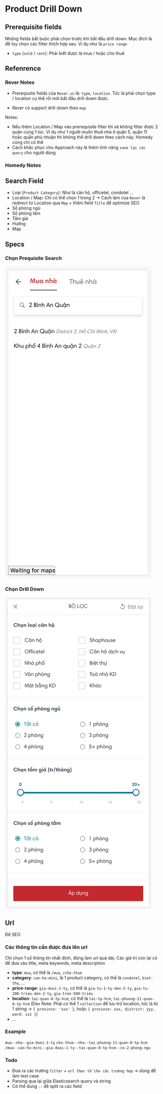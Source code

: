 # Product Drill Down

## Prerequisite fields

Những fields bắt buộc phải chọn trước khi bắt đầu drill down. Mục đích là để tùy chọn các filter thích hợp sau. Ví dụ như là `price range`

- `type` (`sold` / `rent`): Phải biết được là mua / hoặc cho thuê

## Refenrence

### Rever Notes

- Prerequsite fields của `Rever.vn` là: `type`, `location`. Tức là phải chọn type / location cụ thể rồi mới bắt đầu drill down được.

- Rever có support drill-down theo `map`

Notes:
- Nếu thêm Location / Map vào prerequisite filter thì sẽ không filter được 2 quận cùng 1 lúc. Ví dụ như 1 người muốn thuê nhà ở quận 5, quận 11 hoặc quần phú nhuận thì không thể drill down theo cách này. Homedy cũng chỉ có thể
- Cách khắc phục cho Approach này là thêm tính năng `save lại các query` cho người dùng

### Homedy Notes

## Search Field

- Loại (`Product Category`): Như là căn hộ, officetel, condotel ...
- Location / Map: Chỉ có thể chọn 1 trong 2 -> Cách làm của `Rever` là redirect từ Location qua `Map` + thêm field `Title` để optimize SEO
- Số phòng ngủ
- Số phòng tắm
- Tầm giá
- Hướng
- Map

## Specs

### Chọn Prequisite Search

![Rever's Search Prequisite Select](./images/search-prequisite.png)

### Chọn Drill Down

![Rever's Search Drill down](./images/search-drill-down.png)

## Url

Để SEO

### Các thông tin cần được đưa lên url

Chỉ chọn 1 số thông tin nhất định, đừng làm url quá dài, Các giá trị còn lại có để đưa vào title, meta keywords, meta description

- **type**: `mua`, có thể là `/mua`, `/cho-thue`
- **category**: `can-ho-mini`, là 1 product category, có thể là `condotel`, `biet-thu`, ...
- **price-range**: `gia-duoi-1-ty`, có thể là `gia-tu-1-ty-den-2-ty`, `gia-tu-200-trieu-den-2-ty`, `gia-tren-500-trieu`
- **location**: `tai-quan-8-tp-hcm`, có thể là `tai-tp-hcm`, `tai-phuong-11-quan-8-tp-hcm` (Dev Note: Phải có thể 1 `collection` để lưu trữ location, tức là từ 1 string -> `{ province: 'xxx' }`, hoặc `{ province: xxx, district: yyy, ward: zzz }`)
- ...


### Example

`mua--nha--gia-duoi-1-ty`
`cho-thue--nha--tai-phuong-11-quan-8-tp-hcm`
`/mua--can-ho-mini--gia-duoi-1-ty--tai-quan-8-tp-hcm--co-2-phong-ngu`

### Todo

- Đưa ra các trường `filter` + `url thực tế cho các trường hợp` -> dùng để làm test case
- Parsing qua lại giữa Elasticsearch query và string
- Có thể dùng `--` để split ra các field
